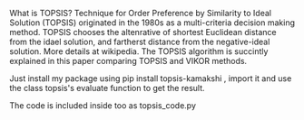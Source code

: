 What is TOPSIS?
Technique for Order Preference by Similarity to Ideal Solution (TOPSIS) originated in the 1980s as a multi-criteria decision making method. TOPSIS chooses the altenrative of shortest Euclidean distance from the idael solution, and fartherst distance from the negative-ideal solution. More details at wikipedia. The TOPSIS algorithm is succintly explained in this paper comparing TOPSIS and VIKOR methods.

Just install my package using pip install topsis-kamakshi , import it and use the class topsis's evaluate function to get the result.

The code is included inside too as topsis_code.py